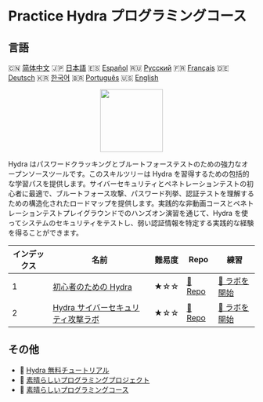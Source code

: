 # Practice Hydra プログラミングコース

## 言語

🇨🇳 [简体中文](README_zh.md) 🇯🇵 [日本語](README_ja.md) 🇪🇸 [Español](README_es.md) 🇷🇺 [Русский](README_ru.md) 🇫🇷 [Français](README_fr.md) 🇩🇪 [Deutsch](README_de.md) 🇰🇷 [한국어](README_ko.md) 🇧🇷 [Português](README_pt.md) 🇺🇸 [English](README.md) 

<div align="center">
<img width="128px" src="https://file.labex.io/path/fqzGODJFWPbL.png">
</div>

Hydra はパスワードクラッキングとブルートフォーステストのための強力なオープンソースツールです。このスキルツリーは Hydra を習得するための包括的な学習パスを提供します。サイバーセキュリティとペネトレーションテストの初心者に最適で、ブルートフォース攻撃、パスワード列挙、認証テストを理解するための構造化されたロードマップを提供します。実践的な非動画コースとペネトレーションテストプレイグラウンドでのハンズオン演習を通じて、Hydra を使ってシステムのセキュリティをテストし、弱い認証情報を特定する実践的な経験を得ることができます。

|   インデックス | 名前                                                                                              | 難易度   | Repo                                                                     | 練習                                                                         |
|----------------|---------------------------------------------------------------------------------------------------|----------|--------------------------------------------------------------------------|------------------------------------------------------------------------------|
|              1 | [初心者のための Hydra](https://labex.io/ja/courses/hydra-for-beginners)                           | ★☆☆      | [🔗 Repo](https://github.com/labex-labs/hydra-for-beginners)             | [🚀 ラボを開始](https://labex.io/ja/courses/hydra-for-beginners)             |
|              2 | [Hydra サイバーセキュリティ攻撃ラボ](https://labex.io/ja/courses/hydra-cybersecurity-attack-labs) | ★☆☆      | [🔗 Repo](https://github.com/labex-labs/hydra-cybersecurity-attack-labs) | [🚀 ラボを開始](https://labex.io/ja/courses/hydra-cybersecurity-attack-labs) |

## その他

- 🔗 [Hydra 無料チュートリアル](https://github.com/labex-labs/hydra-free-tutorials)
- 🔗 [素晴らしいプログラミングプロジェクト](https://github.com/labex-labs/awesome-programming-projects)
- 🔗 [素晴らしいプログラミングコース](https://github.com/labex-labs/awesome-programming-courses)

